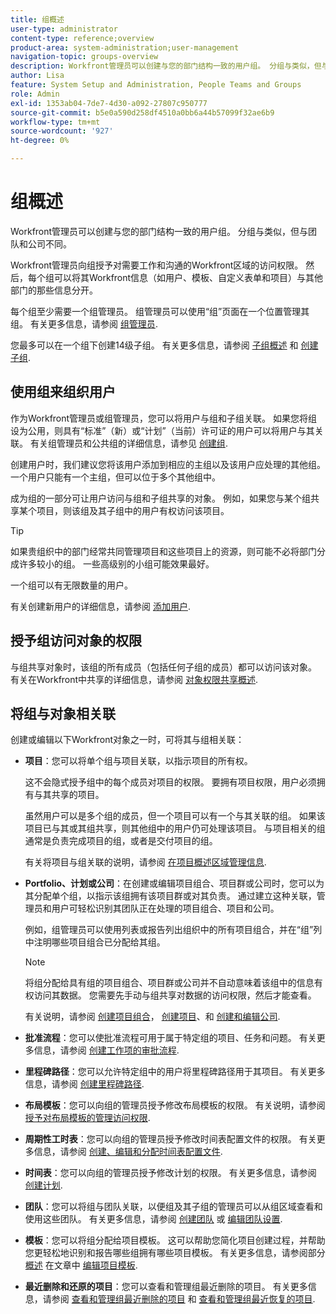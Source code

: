 ```yaml
---
title: 组概述
user-type: administrator
content-type: reference;overview
product-area: system-administration;user-management
navigation-topic: groups-overview
description: Workfront管理员可以创建与您的部门结构一致的用户组。 分组与类似，但与团队和公司不同。
author: Lisa
feature: System Setup and Administration, People Teams and Groups
role: Admin
exl-id: 1353ab04-7de7-4d30-a092-27807c950777
source-git-commit: b5e0a590d258df4510a0bb6a44b57099f32ae6b9
workflow-type: tm+mt
source-wordcount: '927'
ht-degree: 0%

---
```


# 组概述

<!-- Audited: 01/2024 -->

Workfront管理员可以创建与您的部门结构一致的用户组。 分组与类似，但与团队和公司不同。

Workfront管理员向组授予对需要工作和沟通的Workfront区域的访问权限。 然后，每个组可以将其Workfront信息（如用户、模板、自定义表单和项目）与其他部门的那些信息分开。

每个组至少需要一个组管理员。 组管理员可以使用“组”页面在一个位置管理其组。 有关更多信息，请参阅 [组管理员](../../../administration-and-setup/manage-groups/group-roles/group-administrators.md).

您最多可以在一个组下创建14级子组。 有关更多信息，请参阅 [子组概述](../../../administration-and-setup/manage-groups/groups-overview/subgroups.md) 和 [创建子组](../../../administration-and-setup/manage-groups/create-and-manage-subgroups/create-a-subgroup.md).

## 使用组来组织用户

作为Workfront管理员或组管理员，您可以将用户与组和子组关联。 如果您将组设为公用，则具有“标准”（新）或“计划”（当前）许可证的用户可以将用户与其关联。 有关组管理员和公共组的详细信息，请参见 [创建组](../../../administration-and-setup/manage-groups/create-and-manage-groups/create-a-group.md).

创建用户时，我们建议您将该用户添加到相应的主组以及该用户应处理的其他组。 一个用户只能有一个主组，但可以位于多个其他组中。

成为组的一部分可让用户访问与组和子组共享的对象。 例如，如果您与某个组共享某个项目，则该组及其子组中的用户有权访问该项目。

>[!TIP]
>
>如果贵组织中的部门经常共同管理项目和这些项目上的资源，则可能不必将部门分成许多较小的组。 一些高级别的小组可能效果最好。

一个组可以有无限数量的用户。

有关创建新用户的详细信息，请参阅 [添加用户](../../../administration-and-setup/add-users/add-users.md).

## 授予组访问对象的权限

与组共享对象时，该组的所有成员（包括任何子组的成员）都可以访问该对象。 有关在Workfront中共享的详细信息，请参阅 [对象权限共享概述](../../../workfront-basics/grant-and-request-access-to-objects/sharing-permissions-on-objects-overview.md).

## 将组与对象相关联

创建或编辑以下Workfront对象之一时，可将其与组相关联：

* **项目**：您可以将单个组与项目关联，以指示项目的所有权。

  这不会隐式授予组中的每个成员对项目的权限。 要拥有项目权限，用户必须拥有与其共享的项目。

  虽然用户可以是多个组的成员，但一个项目可以有一个与其关联的组。 如果该项目已与其或其组共享，则其他组中的用户仍可处理该项目。 与项目相关的组通常是负责完成项目的组，或者是交付项目的组。

  有关将项目与组关联的说明，请参阅 [在项目概述区域管理信息](../../../manage-work/projects/manage-projects/understand-project-overview-area.md).

* **Portfolio、计划或公司**：在创建或编辑项目组合、项目群或公司时，您可以为其分配单个组，以指示该组拥有该项目群或对其负责。 通过建立这种关联，管理员和用户可轻松识别其团队正在处理的项目组合、项目和公司。

  例如，组管理员可以使用列表或报告列出组织中的所有项目组合，并在“组”列中注明哪些项目组合已分配给其组。

  >[!NOTE]
  >
  >将组分配给具有组的项目组合、项目群或公司并不自动意味着该组中的信息有权访问其数据。 您需要先手动与组共享对数据的访问权限，然后才能查看。

  有关说明，请参阅 [创建项目组合](../../../manage-work/portfolios/create-and-manage-portfolios/create-portfolios.md)， [创建项目](../../../manage-work/portfolios/create-and-manage-programs/create-program.md)、和 [创建和编辑公司](../../../administration-and-setup/set-up-workfront/organizational-setup/create-and-edit-companies.md).

* **批准流程**：您可以使批准流程可用于属于特定组的项目、任务和问题。 有关更多信息，请参阅 [创建工作项的审批流程](../../../administration-and-setup/customize-workfront/configure-approval-milestone-processes/create-approval-processes.md).
* **里程碑路径**：您可以允许特定组中的用户将里程碑路径用于其项目。 有关更多信息，请参阅 [创建里程碑路径](../../../administration-and-setup/customize-workfront/configure-approval-milestone-processes/create-milestone-path.md).
* **布局模板**：您可以向组的管理员授予修改布局模板的权限。 有关说明，请参阅 [授予对布局模板的管理访问权限](../../../administration-and-setup/customize-workfront/use-layout-templates/grant-admin-access-layout-template.md).

* **周期性工时表**：您可以向组的管理员授予修改时间表配置文件的权限。 有关更多信息，请参阅 [创建、编辑和分配时间表配置文件](../../../timesheets/create-and-manage-timesheets/create-timesheet-profiles.md).

* **时间表**：您可以向组的管理员授予修改计划的权限。 有关更多信息，请参阅 [创建计划](../../../administration-and-setup/set-up-workfront/configure-timesheets-schedules/create-schedules.md).
* **团队**：您可以将组与团队关联，以便组及其子组的管理员可以从组区域查看和使用这些团队。 有关更多信息，请参阅 [创建团队](../../../people-teams-and-groups/create-and-manage-teams/create-a-team.md) 或 [编辑团队设置](../../../people-teams-and-groups/create-and-manage-teams/edit-team-settings.md).
* **模板**：您可以将组分配给项目模板。 这可以帮助您简化项目创建过程，并帮助您更轻松地识别和报告哪些组拥有哪些项目模板。 有关更多信息，请参阅部分 [概述](../../../manage-work/projects/create-and-manage-templates/edit-templates.md#overview) 在文章中 [编辑项目模板](../../../manage-work/projects/create-and-manage-templates/edit-templates.md).

* **最近删除和还原的项目**：您可以查看和管理组最近删除的项目。 有关更多信息，请参阅 [查看和管理组最近删除的项目](../../../administration-and-setup/manage-groups/work-with-group-objects/view-manage-groups-recently-deleted-objects.md) 和 [查看和管理组最近恢复的项目](../../../administration-and-setup/manage-groups/work-with-group-objects/view-manage-groups-recently-restored-objects.md).
